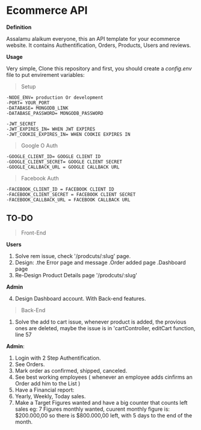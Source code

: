 # Ecommerce API

**Definition**

Assalamu alaikum everyone, this an API template for your ecommerce website. It contains Authentification, Orders, Products, Users and reviews.

**Usage**

Very simple, Clone this repository and first, you should create a _config.env_ file to put envirement variables:

> Setup

```
-NODE_ENV= production Or development
-PORT= YOUR_PORT
-DATABASE= MONGODB_LINK
-DATABASE_PASSWORD= MONGODB_PASSWORD

-JWT_SECRET
-JWT_EXPIRES_IN= WHEN JWT EXPIRES
-JWT_COOKIE_EXPIRES_IN= WHEN COOKIE EXPIRES IN
```

> Google O Auth

```
-GOOGLE_CLIENT_ID= GOOGLE CLIENT ID
-GOOGLE_CLIENT_SECRET= GOOGLE CLIENT SECRET
-GOOGLE_CALLBACK_URL = GOOGLE CALLBACK URL
```

> Facebook Auth

```
-FACEBOOK_CLIENT_ID = FACEBOOK CLIENT ID
-FACEBOOK_CLIENT_SECRET = FACEBOOK CLIENT SECRET
-FACEBOOK_CALLBACK_URL = FACEBOOK CALLBACK URL
```

## TO-DO

> Front-End

**Users**

1. Solve rem issue, check '/prodcuts/:slug' page.
2. Design:
   .the Error page and message
   .Order added page
   .Dashboard page
3. Re-Design Product Details page '/prodcuts/:slug'

**Admin**

4. Design Dashboard account. With Back-end features.

> Back-End

1. Solve the add to cart issue, whenever product is added, the provious ones are deleted, maybe the issue is in 'cartController, editCart function, line 57

**Admin**:

1. Login with 2 Step Authentification.
2. See Orders.
3. Mark order as confirmed, shipped, canceled.
4. See best working employees ( whenever an employee adds cinfirms an Order add him to the List )
5. Have a Financial report:
6. Yearly, Weekly, Today sales.
7. Make a Target Figures wanted and have a big counter that counts left sales
   eg: 7 Figures monthly wanted, cuurent monthly figure is: $200.000,00 so there is $800.000,00 left, with 5 days to the end of the month.
